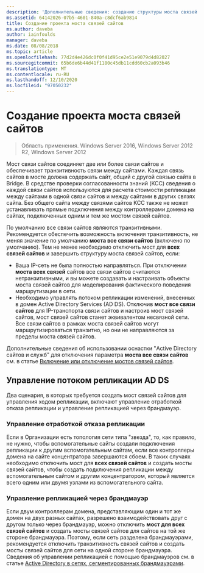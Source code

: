 ```yaml
---
description: 'Дополнительные сведения: создание структуры моста связей сайтов'
ms.assetid: 64142026-07b5-4601-840a-c8dcf6ab9814
title: Создание проекта моста связей сайтов
ms.author: daveba
author: iainfoulds
manager: daveba
ms.date: 08/08/2018
ms.topic: article
ms.openlocfilehash: 77d2d4e426dc0f0f41d95ce2e51e9079d4d82027
ms.sourcegitcommit: 65b6de6b44d41f1180c45db11cdd60cb2a093b46
ms.translationtype: MT
ms.contentlocale: ru-RU
ms.lasthandoff: 12/10/2020
ms.locfileid: "97050232"
---
```

# <a name="creating-a-site-link-bridge-design"></a>Создание проекта моста связей сайтов

> Область применения. Windows Server 2016, Windows Server 2012 R2, Windows Server 2012

Мост связи сайтов соединяет две или более связи сайтов и обеспечивает транзитивность связи между сайтами. Каждая связь сайтов в мосте должна содержать сайт, общий с другой связью сайта в Bridge. В средстве проверки согласованности знаний (KCC) сведения о каждой связи сайтов используются для расчета стоимости репликации между сайтами в одной связи сайтов и между сайтами в других связях сайта. Без общего сайта между связями сайтов KCC также не может устанавливать прямые подключения между контроллерами домена на сайтах, подключенных одним и тем же мостом связей сайтов.

По умолчанию все связи сайтов являются транзитивными. Рекомендуется обеспечить возможность включения транзитивность, не меняя значение по умолчанию **моста все связи сайтов** (включено по умолчанию). Тем не менее необходимо отключить мост для **всех связей сайтов** и завершить структуру моста связей сайтов, если:

- Ваша IP-сеть не была полностью направляться. При отключении **моста всех связей** сайтов все связи сайтов считаются нетранзитивными, и вы можете создавать и настраивать объекты моста связей сайтов для моделирования фактического поведения маршрутизации в сети.
- Необходимо управлять потоком репликации изменений, внесенных в домен Active Directory Services (AD DS). Отключив **мост все связи сайтов** для IP-транспорта связи сайтов и настроив мост связей сайтов, мост связей сайтов станет эквивалентом несвязной сети. Все связи сайтов в рамках моста связей сайтов могут маршрутизироваться транзитно, но они не направляются за пределы моста связей сайтов.

Дополнительные сведения об использовании оснастки "Active Directory сайтов и служб" для отключения параметра **моста все связи сайтов** см. в статье [Включение или отключение мостов связей сайтов](/previous-versions/windows/it-pro/windows-server-2003/cc738789(v=ws.10)).

## <a name="controlling-ad-ds-replication-flow"></a>Управление потоком репликации AD DS

Два сценария, в которых требуется создать мост связей сайтов для управления ходом репликации, включают управление отработкой отказа репликации и управление репликацией через брандмауэр.

### <a name="controlling-replication-failover"></a>Управление отработкой отказа репликации

Если в Организации есть топология сети типа "звезда", то, как правило, не нужно, чтобы вспомогательные сайты создали подключения репликации к другим вспомогательным сайтам, если все контроллеры домена на сайте концентратора завершаются сбоем. В таких случаях необходимо отключить мост для **всех связей сайтов** и создать мосты связей сайтов, чтобы создать подключения репликации между вспомогательным сайтом и другим концентратором, который является всего одним или двумя узлами из вспомогательного сайта.

### <a name="controlling-replication-through-a-firewall"></a>Управление репликацией через брандмауэр

Если двум контроллерам домена, представляющим один и тот же домен на двух разных сайтах, разрешено взаимодействовать друг с другом только через брандмауэр, можно отключить **мост для всех связей сайтов** и создать мосты связей сайтов для сайтов на той же стороне брандмауэра. Поэтому, если сеть разделена брандмауэрами, рекомендуется отключить транзитивность связей сайтов и создать мосты связей сайтов для сети на одной стороне брандмауэра. Сведения об управлении репликацией с помощью брандмауэров см. в статье [Active Directory в сетях, сегментированных брандмауэрами](https://go.microsoft.com/fwlink/?LinkId=107074).
